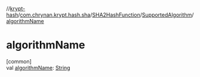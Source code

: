 //[krypt-hash](../../../../index.md)/[com.chrynan.krypt.hash.sha](../../index.md)/[SHA2HashFunction](../index.md)/[SupportedAlgorithm](index.md)/[algorithmName](algorithm-name.md)

# algorithmName

[common]\
val [algorithmName](algorithm-name.md): [String](https://kotlinlang.org/api/latest/jvm/stdlib/kotlin/-string/index.html)
